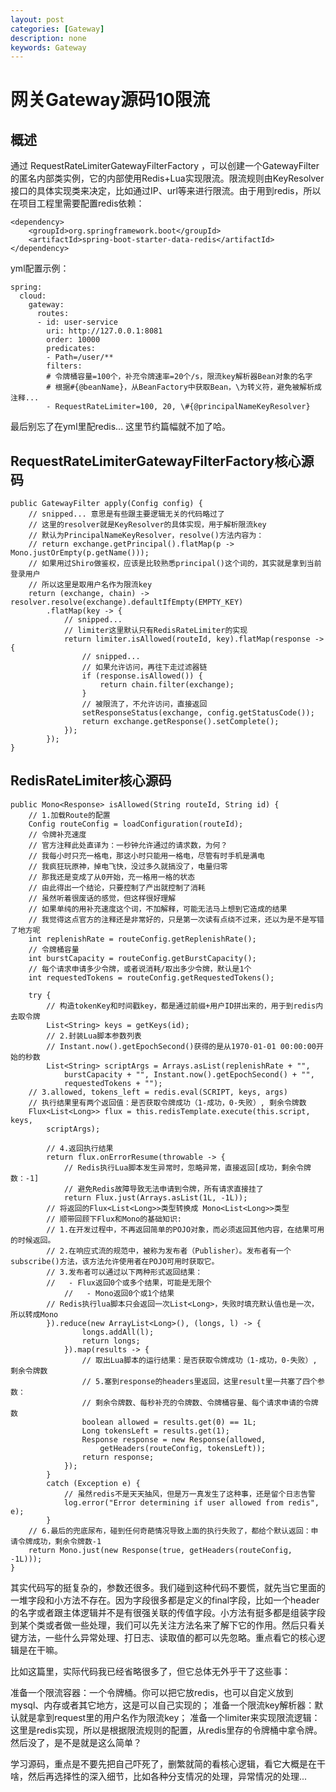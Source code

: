 ```yaml
---
layout: post
categories: [Gateway]
description: none
keywords: Gateway
---
```

# 网关Gateway源码10限流

## 概述
通过 RequestRateLimiterGatewayFilterFactory ，可以创建一个GatewayFilter的匿名内部类实例，它的内部使用Redis+Lua实现限流。限流规则由KeyResolver接口的具体实现类来决定，比如通过IP、url等来进行限流。由于用到redis，所以在项目工程里需要配置redis依赖：
```
<dependency>
    <groupId>org.springframework.boot</groupId>
    <artifactId>spring-boot-starter-data-redis</artifactId>
</dependency>
```
yml配置示例：
```
spring:
  cloud:
    gateway:
      routes:
      - id: user-service
        uri: http://127.0.0.1:8081
        order: 10000
        predicates:
        - Path=/user/**
        filters:
        # 令牌桶容量=100个，补充令牌速率=20个/s，限流key解析器Bean对象的名字
        # 根据#{@beanName}，从BeanFactory中获取Bean，\为转义符，避免被解析成注释...
        - RequestRateLimiter=100, 20, \#{@principalNameKeyResolver}
```
最后别忘了在yml里配redis... 这里节约篇幅就不加了哈。

## RequestRateLimiterGatewayFilterFactory核心源码
```
public GatewayFilter apply(Config config) {
    // snipped... 意思是有些跟主要逻辑无关的代码略过了
    // 这里的resolver就是KeyResolver的具体实现，用于解析限流key
    // 默认为PrincipalNameKeyResolver，resolve()方法内容为：
    // return exchange.getPrincipal().flatMap(p -> Mono.justOrEmpty(p.getName()));
    // 如果用过Shiro做鉴权，应该是比较熟悉principal()这个词的，其实就是拿到当前登录用户
    // 所以这里是取用户名作为限流key
    return (exchange, chain) -> resolver.resolve(exchange).defaultIfEmpty(EMPTY_KEY)
        .flatMap(key -> {
            // snipped...
            // limiter这里默认只有RedisRateLimiter的实现
            return limiter.isAllowed(routeId, key).flatMap(response -> {
                // snipped...
                // 如果允许访问，再往下走过滤器链
                if (response.isAllowed()) {
                    return chain.filter(exchange);
                }
                // 被限流了，不允许访问，直接返回
                setResponseStatus(exchange, config.getStatusCode());
                return exchange.getResponse().setComplete();
            });
        });
}
```

## RedisRateLimiter核心源码
```
public Mono<Response> isAllowed(String routeId, String id) {
    // 1.加载Route的配置
    Config routeConfig = loadConfiguration(routeId);
    // 令牌补充速度
    // 官方注释此处直译为：一秒钟允许通过的请求数，为何？
    // 我每小时只充一格电，那这小时只能用一格电，尽管有时手机是满电
    // 我疯狂玩原神，掉电飞快，没过多久就搞没了，电量归零
    // 那我还是变成了从0开始，充一格用一格的状态
    // 由此得出一个结论，只要控制了产出就控制了消耗
    // 虽然听着很废话的感觉，但这样很好理解
    // 如果单纯的用补充速度这个词，不加解释，可能无法马上想到它造成的结果
    // 我觉得这点官方的注释还是非常好的，只是第一次读有点绕不过来，还以为是不是写错了地方呢
    int replenishRate = routeConfig.getReplenishRate();
    // 令牌桶容量
    int burstCapacity = routeConfig.getBurstCapacity();
    // 每个请求申请多少令牌，或者说消耗/取出多少令牌，默认是1个
    int requestedTokens = routeConfig.getRequestedTokens();

    try {
        // 构造tokenKey和时间戳key，都是通过前缀+用户ID拼出来的，用于到redis内去取令牌
        List<String> keys = getKeys(id);
        // 2.封装Lua脚本参数列表
        // Instant.now().getEpochSecond()获得的是从1970-01-01 00:00:00开始的秒数
        List<String> scriptArgs = Arrays.asList(replenishRate + "",
            burstCapacity + "", Instant.now().getEpochSecond() + "",
            requestedTokens + "");
	// 3.allowed, tokens_left = redis.eval(SCRIPT, keys, args)
	// 执行结果里有两个返回值：是否获取令牌成功（1-成功，0-失败）, 剩余令牌数
	Flux<List<Long>> flux = this.redisTemplate.execute(this.script, keys,
	    scriptArgs);

        // 4.返回执行结果
        return flux.onErrorResume(throwable -> {
            // Redis执行Lua脚本发生异常时，忽略异常，直接返回[成功，剩余令牌数：-1]
            // 避免Redis故障导致无法申请到令牌，所有请求直接挂了
            return Flux.just(Arrays.asList(1L, -1L));
	    // 将返回的Flux<List<Long>>类型转换成 Mono<List<Long>>类型
	    // 顺带回顾下Flux和Mono的基础知识:
	    // 1.在开发过程中，不再返回简单的POJO对象，而必须返回其他内容，在结果可用的时候返回。
	    // 2.在响应式流的规范中，被称为发布者（Publisher）。发布者有一个subscribe()方法，该方法允许使用者在POJO可用时获取它。
	    // 3.发布者可以通过以下两种形式返回结果：
	    //   - Flux返回0个或多个结果，可能是无限个
            //   - Mono返回0个或1个结果
	    // Redis执行lua脚本只会返回一次List<Long>，失败时填充默认值也是一次，所以转成Mono
	    }).reduce(new ArrayList<Long>(), (longs, l) -> {
                longs.addAll(l);
                return longs;
            }).map(results -> {
                // 取出Lua脚本的运行结果：是否获取令牌成功（1-成功，0-失败）, 剩余令牌数
                // 5.塞到response的headers里返回，这里result里一共塞了四个参数：
                // 剩余令牌数、每秒补充的令牌数、令牌桶容量、每个请求申请的令牌数
                boolean allowed = results.get(0) == 1L;
                Long tokensLeft = results.get(1);
                Response response = new Response(allowed,
                    getHeaders(routeConfig, tokensLeft));
                return response;
            });
        }
        catch (Exception e) {
            // 虽然redis不是天天抽风，但是万一真发生了这种事，还是留个日志告警
            log.error("Error determining if user allowed from redis", e);
        }
    // 6.最后的兜底尿布，碰到任何奇葩情况导致上面的执行失败了，都给个默认返回：申请令牌成功，剩余令牌数-1
    return Mono.just(new Response(true, getHeaders(routeConfig, -1L)));
}
```
其实代码写的挺复杂的，参数还很多。我们碰到这种代码不要慌，就先当它里面的一堆字段和小方法不存在。因为字段很多都是定义的final字段，比如一个header的名字或者跟主体逻辑并不是有很强关联的传值字段。小方法有挺多都是组装字段到某个类或者做一些处理，我们可以先关注方法名来了解下它的作用。然后只看关键方法，一些什么异常处理、打日志、读取值的都可以先忽略。重点看它的核心逻辑是在干嘛。

比如这篇里，实际代码我已经省略很多了，但它总体无外乎干了这些事：

准备一个限流容器：一个令牌桶。你可以把它放redis，也可以自定义放到mysql、内存或者其它地方，这是可以自己实现的；
准备一个限流key解析器：默认就是拿到request里的用户名作为限流key；
准备一个limiter来实现限流逻辑：这里是redis实现，所以是根据限流规则的配置，从redis里存的令牌桶中拿令牌。
然后没了，是不是就是这么简单？

学习源码，重点是不要先把自己吓死了，删繁就简的看核心逻辑，看它大概是在干啥，然后再选择性的深入细节，比如各种分支情况的处理，异常情况的处理...
























